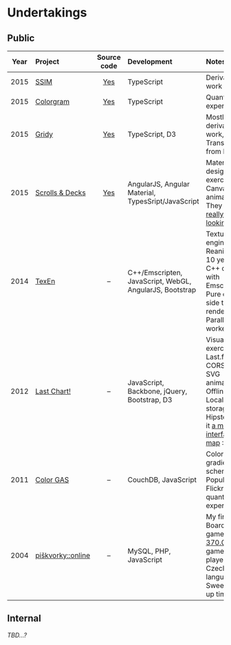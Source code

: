 # Undertakings

## Public

| Year | Project | Source code | Development | Notes |
| :--: | :--- | :--: | :--- | :--- |
| 2015 | [SSIM](https://cdn.rawgit.com/darosh/ssim-js/7d8ec40929f7803f5c6ae08ee015017a734374b4/test/browser_test.html) | [Yes](https://github.com/darosh/ssim-js) | TypeScript | Derivative work |
| 2015 | [Colorgram](https://cdn.rawgit.com/darosh/colorgram-js/73c4e209715ac98e1a92343f1b09749b68ce7cac/test/browser_test.html) | [Yes](https://github.com/darosh/colorgram-js) | TypeScript | Quantization experiment |
| 2015 | [Gridy](https://rawgit.com/darosh/gridy/master/examples/index.html) | [Yes](https://github.com/darosh/gridy) | TypeScript, D3 | Mostly derivative work, Transcription from Haxe |
| 2015 | [Scrolls & Decks](http://darosh.github.io/scrolls-and-decks) | [Yes](https://github.com/darosh/scrolls-and-decks/) | AngularJS, Angular Material, TypesSript/JavaScript | Material design exercise, Canvas animation, They say [a really slick looking](https://scrolls.com/2015/05/this-week-in-scrolls-gotta-test-fast) :-) |
| 2014 | [TexEn](http://demo.texen.info/) | &ndash; | C++/Emscripten, JavaScript, WebGL, AngularJS, Bootstrap | Texture engine, Reanimating 10 years old C++ code with Emscripten, Pure client side texture rendering, Parallel web workers |
| 2012 | [Last Chart!](http://www.lastchart.com/) | &ndash; | JavaScript, Backbone, jQuery, Bootstrap, D3 | Visualization exercise, Last.fm CORS API, SVG animation, Offline app, Local storage, Hipsters call it [a multi-interface map](http://thecreatorsproject.vice.com/blog/your-musical-taste-as-a-multi-interface-map--3) :-) |
| 2011 | [Color GAS](http://colorgas.com/) | &ndash; | CouchDB, JavaScript | Color gradients & schemes, Popular Flickr photos quantization experiment |
| 2004 | [piškvorky::online](http://piskvorky.cathedral.cz/) | &ndash; | MySQL, PHP, JavaScript | My first site! Board games, [370.000+](http://piskvorky.cathedral.cz/main.php?sub=2) games played, Czech language, Sweet dial-up times |

## Internal

_TBD&hellip;?_